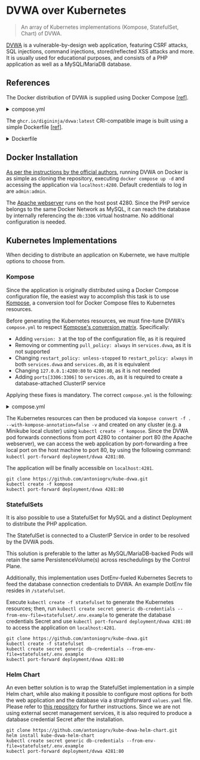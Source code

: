 # DVWA over Kubernetes

> An array of Kubernetes implementations (Kompose, StatefulSet, Chart) of DVWA.

[DVWA](https://github.com/digininja/DVWA?tab=readme-ov-file#damn-vulnerable-web-application) is a vulnerable-by-design web application, featuring CSRF attacks, SQL injections, command injections, stored/reflected XSS attacks and more. It is usually used for educational purposes, and consists of a PHP application as well as a MySQL/MariaDB database.

## References

The Docker distribution of DVWA is supplied using Docker Compose [[ref]](https://github.com/digininja/DVWA/blob/master/compose.yml).

<details>
  <summary>compose.yml</summary>

```yaml
volumes:
  dvwa:

networks:
  dvwa:

services:
  dvwa:
    build: .
    image: ghcr.io/digininja/dvwa:latest
    # Change `always` to `build` to build from local source
    pull_policy: always
    environment:
      - DB_SERVER=db
    depends_on:
      - db
    networks:
      - dvwa
    ports:
      - 127.0.0.1:4280:80
    restart: unless-stopped

  db:
    image: docker.io/library/mariadb:10
    environment:
      - MYSQL_ROOT_PASSWORD=dvwa
      - MYSQL_DATABASE=dvwa
      - MYSQL_USER=dvwa
      - MYSQL_PASSWORD=p@ssw0rd
    volumes:
      - dvwa:/var/lib/mysql
    networks:
      - dvwa
    restart: unless-stopped
```
</details>

The `ghcr.io/digininja/dvwa:latest` CRI-compatible image is built using a simple Dockerfile [[ref]](https://github.com/digininja/DVWA/blob/master/Dockerfile).
<details>
  <summary>Dockerfile</summary>

```yaml
FROM docker.io/library/php:8-apache

LABEL org.opencontainers.image.source=https://github.com/digininja/DVWA
LABEL org.opencontainers.image.description="DVWA pre-built image."
LABEL org.opencontainers.image.licenses="gpl-3.0"

WORKDIR /var/www/html

# https://www.php.net/manual/en/image.installation.php
RUN apt-get update \
 && export DEBIAN_FRONTEND=noninteractive \
 && apt-get install -y zlib1g-dev libpng-dev libjpeg-dev libfreetype6-dev iputils-ping \
 && apt-get clean -y && rm -rf /var/lib/apt/lists/* \
 && docker-php-ext-configure gd --with-jpeg --with-freetype \
 # Use pdo_sqlite instead of pdo_mysql if you want to use sqlite
 && docker-php-ext-install gd mysqli pdo pdo_mysql

COPY --chown=www-data:www-data . .
COPY --chown=www-data:www-data config/config.inc.php.dist config/config.inc.php
```
</details>

## Docker Installation

[As per the instructions by the official authors](https://github.com/digininja/DVWA/tree/master#docker), running DVWA on Docker is as simple as cloning the repository, executing `docker compose up -d` and accessing the application via `localhost:4280`. Default credentials to log in are `admin:admin`.

The [Apache webserver](https://hub.docker.com/layers/library/php/8-apache/images/sha256-20a5a87a4752077ff5dc3621a1c107295d6c976e09e95aa5f8fa369471922599?context=explore) runs on the host post 4280. Since the PHP service belongs to the same Docker Network as MySQL, it can reach the database by internally referencing the `db:3306` virtual hostname. No additional configuration is needed.


## Kubernetes Implementations

When deciding to distribute an application on Kubernete, we have multiple options to choose from.

### Kompose

Since the application is originally distributed using a Docker Compose configuration file, the easiest way to accomplish this task is to use [Kompose](https://kubernetes.io/docs/tasks/configure-pod-container/translate-compose-kubernetes/), a conversion tool for Docker Compose files to Kubernetes resources.

Before generating the Kubernetes resources, we must fine-tune DVWA's `compose.yml` to respect [Kompose's conversion matrix](https://kompose.io/conversion/). Specifically:
- Adding `version: 3` at the top of the configuration file, as it is required
- Removing or commenting `pull_policy: always` in `services.dvwa`, as it is not supported
- Changing `restart_policy: unless-stopped` to `restart_policy: always` in both `services.dvwa` and `services.db`, as it is equivalent
- Changing `127.0.0.1:4280:80` to `4280:80`, as it is not needed
- Adding `ports[3306:3306]` to `services.db`, as it is required to create a database-attached ClusterIP service 

Applying these fixes is mandatory. The correct `compose.yml` is the following:

<details>
  <summary>compose.yml</summary>
  
  ```yaml
  version: '3'

	volumes:
	  dvwa:

	networks:
	  dvwa:

	services:
	  dvwa:
	    build: .
	    image: ghcr.io/digininja/dvwa:latest
	    environment:
	      - DB_SERVER=db
	    depends_on:
	      - db
	    networks:
	      - dvwa
	    ports:
	      - 4280:80
	    restart: always

	  db:
	    image: docker.io/library/mariadb:10
	    environment:
	      - MYSQL_ROOT_PASSWORD=dvwa
	      - MYSQL_DATABASE=dvwa
	      - MYSQL_USER=dvwa
	      - MYSQL_PASSWORD=p@ssw0rd
	    networks:
	      - dvwa
	    volumes:
	      - dvwa:/var/lib/mysql
	    restart: always
      ports: 
        - 3306:3306
  ```
</details>

The Kubernetes resources can then be produced via `kompose convert -f . --with-kompose-annotation=false -v` and created on any cluster (e.g. a Minikube local cluster) using `kubectl create -f kompose`. Since the DVWA pod forwards connections from port 4280 to container port 80 (the Apache webserver), we can access the web application by port-forwarding a free local port on the host machine to port 80, by using the following command: `kubectl port-forward deployment/dvwa 4281:80`. 

The application will be finally accessible on `localhost:4281`.

```
git clone https://github.com/antoniogrv/kube-dvwa.git
kubectl create -f kompose
kubectl port-forward deployment/dvwa 4281:80
```

### StatefulSets

It is also possible to use a StatefulSet for MySQL and a distinct Deployment to distribute the PHP application.

The StatefulSet is connected to a ClusterIP Service in order to be resolved by the DVWA pods.

This solution is preferable to the latter as MySQL/MariaDB-backed Pods will retain the same PersistenceVolume(s) across reschedulings by the Control Plane.

Additionally, this implementation uses DotEnv-fueled Kubernetes Secrets to feed the database connection credentials to DVWA. An example DotEnv file resides in `/statefulset`. 

Execute `kubectl create -f statefulset` to generate the Kubernetes resources; then, run `kubectl create secret generic db-credentials --from-env-file=statefulset/.env.example` to generate the database credentials Secret and use `kubectl port-forward deployment/dvwa 4281:80` to access the application on `localhost:4281`.

```
git clone https://github.com/antoniogrv/kube-dvwa.git
kubectl create -f statefulset
kubectl create secret generic db-credentials --from-env-file=statefulset/.env.example
kubectl port-forward deployment/dvwa 4281:80
```

### Helm Chart

An even better solution is to wrap the StatefulSet implementation in a simple Helm chart, while also making it possible to configure most options for both the web application and the database via a straightforward `values.yaml` file. Please refer to [this repository](https://github.com/antoniogrv/kube-dvwa-helm-chart) for further instructions. Since we are not using external secret management services, it is also required to produce a database credential Secret after the installation.

```
git clone https://github.com/antoniogrv/kube-dvwa-helm-chart.git
helm install kube-dvwa-helm-chart
kubectl create secret generic db-credentials --from-env-file=statefulset/.env.example
kubectl port-forward deployment/dvwa 4281:80
```